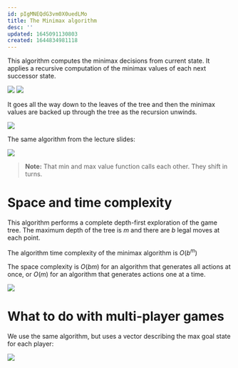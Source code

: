 ```yaml
---
id: pIgMNEQdG3vm0X0uedLMo
title: The Minimax algorithm
desc: ''
updated: 1645091130803
created: 1644834981118
---
```


This algorithm computes the minimax decisions from current state. It applies a recursive computation of the minimax values of each next successor state. 

![](/assets/images/2022-02-17-10-26-44.png)
![](/assets/images/2022-02-17-10-27-26.png)

It goes all the way down to the leaves of the tree and then the minimax values are backed up through the tree as the recursion unwinds. 

![](/assets/images/2022-02-14-11-43-51.png)

The same algorithm from the lecture slides:

![](/assets/images/2022-02-17-10-32-25.png)
>**Note:** That min and max value function calls each other. They shift in turns.

# Space and time complexity
This algorithm performs a complete depth-first exploration of the game tree. The maximum depth of the tree is $m$ and there are $b$ legal moves at each point. 

The algorithm time complexity of the minimax algorithm is $O(b^m)$

The space complexity is $O(bm)$ for an algorithm that generates all actions at once, or $O(m)$ for an algorithm that generates actions one at a time.

![](/assets/images/2022-02-17-10-41-54.png)

# What to do with multi-player games
We use the same algorithm, but uses a vector describing the max goal state for each player:

![](/assets/images/2022-02-17-10-44-13.png)